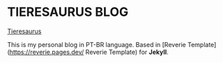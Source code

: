 # TIERESAURUS BLOG

[Tieresaurus](/images/tieresaurus_pixel.png)

This is my personal blog in PT-BR language. Based in [Reverie Template] (https://reverie.pages.dev/ Reverie Template) for **Jekyll**.

